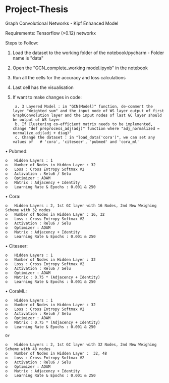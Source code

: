 # Project-Thesis

Graph Convolutional Networks - Kipf Enhanced Model
	
Requirements:
	Tensorflow (>0.12)
	networkx

Steps to Follow:

1. Load the dataset to the working folder of the notebook/pycharm - Folder name is "data"
2. Open the "GCN_complete_working model.ipynb" in the notebook
3. Run all the cells for the accuracy and loss calculations
4. Last cell has the visualisation
5. If want to make changes in code:

		a. 3 Layered Model : in "GCN(Model)" function, de-comment the layer "Weighted sum" and the input node of WS layer output of first GraphConvolution layer and the input nodes of last GC layer should be output of WS layer
		b. If Clustering co-efficient matrix needs to be implemented, change "def preprocess_adj(adj)" function where "adj_normalized = normalize_adj(adj + diag)"
		c. Change the dataset : in "load_data('cora')", we can set any values of   # 'cora', 'citeseer', 'pubmed' and 'cora_ml'

•	Pubmed: 

	o	Hidden Layers : 1	
	o	Number of Nodes in Hidden Layer : 32	
	o	Loss : Cross Entropy Softmax V2	
	o	Activation : Relu6 / Selu	
	o	Optimizer : ADAM	
	o	Matrix : Adjacency + Identity	
	o	Learning Rate & Epochs : 0.001 & 250

•	Cora:

	o	Hidden Layers : 2, 1st GC layer with 16 Nodes, 2nd New Weighing Scheme with 32 nodes
	o	Number of Nodes in Hidden Layer : 16, 32
	o	Loss : Cross Entropy Softmax V2
	o	Activation : Relu6 / Selu
	o	Optimizer : ADAM
	o	Matrix : Adjacency + Identity
	o	Learning Rate & Epochs : 0.001 & 250


•	Citeseer: 

	o	Hidden Layers : 1	
	o	Number of Nodes in Hidden Layer : 32	
	o	Loss : Cross Entropy Softmax V2	
	o	Activation : Relu6 / Selu	
	o	Optimizer : ADAM	
	o	Matrix : 0.75 * (Adjacency + Identity)	
	o	Learning Rate & Epochs : 0.001 & 250
	
•	CoraML:

	o	Hidden Layers : 1	
	o	Number of Nodes in Hidden Layer : 32	
	o	Loss : Cross Entropy Softmax V2	
	o	Activation : Relu6 / Selu	
	o	Optimizer : ADAM	
	o	Matrix : 0.75 * (Adjacency + Identity)	
	o	Learning Rate & Epochs : 0.001 & 250
	
	Or
	
	o	Hidden Layers : 2, 1st GC layer with 32 Nodes, 2nd New Weighing Scheme with 48 nodes	
	o	Number of Nodes in Hidden Layer :  32, 48	
	o	Loss : Cross Entropy Softmax V2	
	o	Activation : Relu6 / Selu	
	o	Optimizer : ADAM	
	o	Matrix : Adjacency + Identity	
	o	Learning Rate & Epochs : 0.001 & 250
